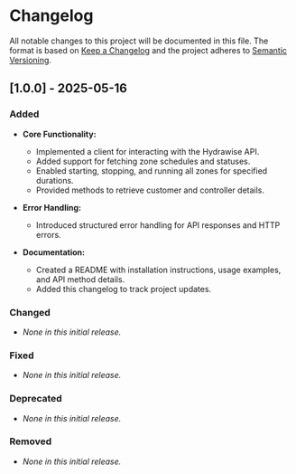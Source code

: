 # Changelog

All notable changes to this project will be documented in this file.
The format is based on [Keep a Changelog](https://keepachangelog.com/en/1.0.0/) and the project adheres to [Semantic Versioning](https://semver.org/spec/v2.0.0.html).

## [1.0.0] - 2025-05-16
### Added
- **Core Functionality:**
  - Implemented a client for interacting with the Hydrawise API.
  - Added support for fetching zone schedules and statuses.
  - Enabled starting, stopping, and running all zones for specified durations.
  - Provided methods to retrieve customer and controller details.

- **Error Handling:**
  - Introduced structured error handling for API responses and HTTP errors.

- **Documentation:**
  - Created a README with installation instructions, usage examples, and API method details.
  - Added this changelog to track project updates.

### Changed
- *None in this initial release.*

### Fixed
- *None in this initial release.*

### Deprecated
- *None in this initial release.*

### Removed
- *None in this initial release.*